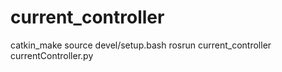# current_controller

catkin_make
source devel/setup.bash
rosrun current_controller currentController.py
